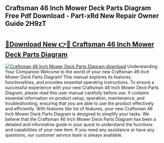 ## Craftsman 46 Inch Mower Deck Parts Diagram Free Pdf Download - Part-xRd New Repair Owner Guide 2H9zT

# <h2><a href="http://dfn8gp.blite.top/?on=Craftsman+46+Inch+Mower+Deck+Parts+Diagram">🔗Download New 👉🔴 Craftsman 46 Inch Mower Deck Parts Diagram</a></h2>

[![Craftsman 46 Inch Mower Deck Parts Diagram download](https://i.imgur.com/lujVjoI.png)](http://dfn8gp.blite.top/?on=Craftsman+46+Inch+Mower+Deck+Parts+Diagram)
Understanding Your Companion Welcome to the world of your new Craftsman 46 Inch Mower Deck Parts Diagram! This manual explores its features, functionalities, and provides essential operating instructions. To ensure a successful experience with your new Craftsman 46 Inch Mower Deck Parts Diagram, please read this user manual carefully before use. It contains essential information on product setup, operation, maintenance, and troubleshooting, ensuring that you are able to use the product effectively and efficiently. With features like list of features, your new Craftsman 46 Inch Mower Deck Parts Diagram is designed to simplify your tasks. We believe that the Craftsman 46 Inch Mower Deck Parts Diagram has been a detailed and informative guide in your quest to understand the functions and capabilities of your new item. If you need any assistance or have any questions, our customer service team is always available.
